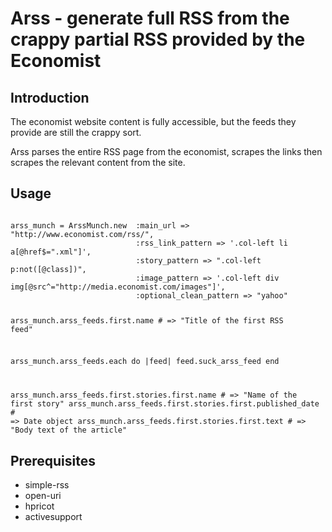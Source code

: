 Arss - generate full RSS from the crappy partial RSS provided by the Economist
===============================================================================

Introduction
-------------

The economist website content is fully accessible, but the feeds they provide are still the crappy sort. 

Arss parses the entire RSS page from the economist, scrapes the links then scrapes the relevant content from the site.

Usage
-------

<code>
arss_munch = ArssMunch.new  :main_url => "http://www.economist.com/rss/",
                            :rss_link_pattern => '.col-left li a[@href$=".xml"]',
                            :story_pattern => ".col-left p:not([@class])",
                            :image_pattern => '.col-left div img[@src^="http://media.economist.com/images"]',
                            :optional_clean_pattern => "yahoo"

arss_munch.arss_feeds.first.name # => "Title of the first RSS feed"

arss_munch.arss_feeds.each do |feed|
	feed.suck_arss_feed
end

arss_munch.arss_feeds.first.stories.first.name # => "Name of the first story"
arss_munch.arss_feeds.first.stories.first.published_date # => Date object
arss_munch.arss_feeds.first.stories.first.text # => "Body text of the article"
</code>


Prerequisites
--------------

* simple-rss
* open-uri
* hpricot
* activesupport
